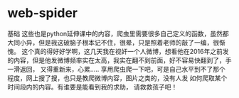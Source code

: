 # web-spider
基础
这些也是python延伸课中的内容，爬虫里需要很多自己定义的函数，虽然都大同小异，但是我这破脑子根本记不住，很晕，只是照着老师的敲了一编，很惭愧。
这个真的得好好学啊，这几天我在视奸一个人微博，想看他在2016年之前发的内容，但是他发微博频率实在太高，我实在翻不到前面，好不容易快翻到了，手一滑返回，
又得重新来，心累.....
享用爬虫爬一下吧，可是自己水平到不了那个程度，网上搜了搜，也只是教爬微博内容，图片之类的，没有人发 如何爬取某个时间段内的内容。有谁要是能看到我的求助，
请救救孩子吧！

